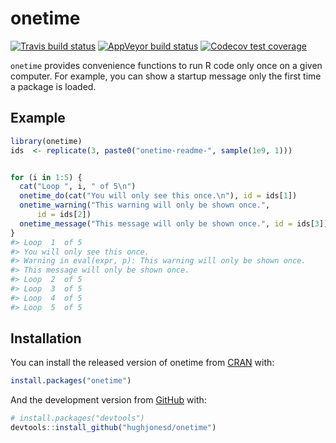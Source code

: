 
# onetime

<!-- README.md is generated from README.Rmd. Please edit that file -->

<!-- badges: start -->

[![Travis build
status](https://travis-ci.org/hughjonesd/onetime.svg?branch=master)](https://travis-ci.org/hughjonesd/onetime)
[![AppVeyor build
status](https://ci.appveyor.com/api/projects/status/github/hughjonesd/onetime?branch=master&svg=true)](https://ci.appveyor.com/project/hughjonesd/onetime)
[![Codecov test
coverage](https://codecov.io/gh/hughjonesd/onetime/branch/master/graph/badge.svg)](https://codecov.io/gh/hughjonesd/onetime?branch=master)
<!-- badges: end -->

`onetime` provides convenience functions to run R code only once on a
given computer. For example, you can show a startup message only the
first time a package is loaded.

## Example

``` r
library(onetime)
ids  <- replicate(3, paste0("onetime-readme-", sample(1e9, 1)))


for (i in 1:5) {
  cat("Loop ", i, " of 5\n")
  onetime_do(cat("You will only see this once.\n"), id = ids[1])
  onetime_warning("This warning will only be shown once.", 
      id = ids[2])
  onetime_message("This message will only be shown once.", id = ids[3])
}
#> Loop  1  of 5
#> You will only see this once.
#> Warning in eval(expr, p): This warning will only be shown once.
#> This message will only be shown once.
#> Loop  2  of 5
#> Loop  3  of 5
#> Loop  4  of 5
#> Loop  5  of 5
```

## Installation

You can install the released version of onetime from
[CRAN](https://CRAN.R-project.org) with:

``` r
install.packages("onetime")
```

And the development version from [GitHub](https://github.com/) with:

``` r
# install.packages("devtools")
devtools::install_github("hughjonesd/onetime")
```
